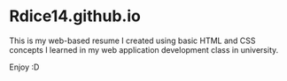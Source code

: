 # Rdice14.github.io

This is my web-based resume I created using basic HTML and CSS concepts I learned in my web application development class in university.

Enjoy :D
